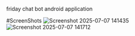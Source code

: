 friday chat bot android application

#ScreenShots
![Screenshot 2025-07-07 141435](https://github.com/user-attachments/assets/08aa75d1-8a91-4c7b-a8a6-7fe33723ec8c)
![Screenshot 2025-07-07 141712](https://github.com/user-attachments/assets/0934b375-aa91-4ecb-a78b-b5526aece800)


